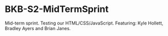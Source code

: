 # BKB-S2-MidTermSprint
Mid-term sprint. Testing our HTML/CSS/JavaScript.
Featuring: Kyle Hollett, Bradley Ayers and Brian Janes.
